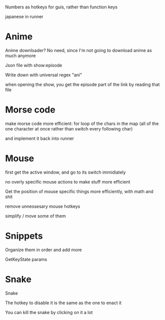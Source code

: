 ﻿# 

Numbers as hotkeys for guis, rather than function keys

japanese in runner

# Anime

Anime downloader? No need, since I'm not going to download anime as much anymore

Json file with show:episode

Write down with universal regex "ani"

when opening the show, you get the episode part of the link by reading that file

# Morse code

make morse code more efficient: for loop of the chars in the map (all of the one character at once rather than switch every following char) 

and implement it back into runner

# Mouse

first get the active window, and go to its switch immidiately

no overly specific mouse actions to make stuff more efficient

Get the position of mouse specific things more efficiently, with math and shit

remove unnessesary mouse hotkeys

simplify / move some of them

# Snippets 

Organize them in order and add more 

GetKeyState params

# Snake
Snake

The hotkey to disable it is the same as the one to enact it

You can kill the snake by clicking on it a lot

